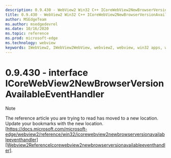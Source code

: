 ```yaml
---
description: 0.9.430 - WebView2 Win32 C++ ICoreWebView2NewBrowserVersionAvailableEventHandler
title: 0.9.430 - WebView2 Win32 C++ ICoreWebView2NewBrowserVersionAvailableEventHandler
author: MSEdgeTeam
ms.author: msedgedevrel
ms.date: 10/16/2020
ms.topic: reference
ms.prod: microsoft-edge
ms.technology: webview
keywords: IWebView2, IWebView2WebView, webview2, webview, win32 apps, win32, edge, ICoreWebView2, ICoreWebView2Host, browser control, edge html
---
```


# 0.9.430 - interface ICoreWebView2NewBrowserVersionAvailableEventHandler 

> [!NOTE]
> The reference article you are trying to read has moved to a new location.  
> Update your bookmarks with the new location.  
> [https://docs.microsoft.com/microsoft-edge/webview2/reference/win32/icorewebview2newbrowserversionavailableeventhandler][Webview2ReferenceIcorewebview2newbrowserversionavailableeventhandler].  

[Webview2ReferenceIcorewebview2newbrowserversionavailableeventhandler]: /microsoft-edge/webview2/reference/win32/icorewebview2newbrowserversionavailableeventhandler "interface ICoreWebView2NewBrowserVersionAvailableEventHandler | Microsoft Docs"
